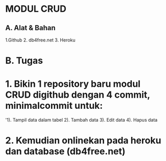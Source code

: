 # MODUL CRUD

## A. Alat & Bahan

1.Github
2. db4free.net
3. Heroku 

# B. Tugas

# 1. Bikin 1 repository baru modul CRUD digithub dengan 4 commit, minimalcommit untuk:
'1). Tampil data dalam tabel
 2). Tambah data
 3). Edit data
 4). Hapus data

# 2. Kemudian onlinekan pada heroku dan database (db4free.net)